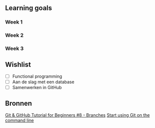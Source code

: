 ## Learning goals

### Week 1


### Week 2


### Week 3



## Wishlist
- [ ] Functional programming
- [ ] Aan de slag met een database
- [ ] Samenwerken in GitHub

## Bronnen
[Git & GitHub Tutorial for Beginners #8 - Branches](https://www.youtube.com/watch?v=QV0kVNvkMxc&amp=&index=8)
[Start using Git on the command line](https://docs.gitlab.com/ee/gitlab-basics/start-using-git.html)
